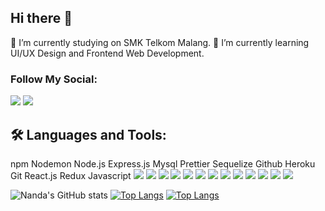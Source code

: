 ## Hi there 👋

<!-- My name is Nanda Hafiza, a Junior Front-End Developer at Thunderlabs. -->
🔭 I’m currently studying on SMK Telkom Malang.
🌱 I’m currently learning UI/UX Design and Frontend Web Development.

### Follow My Social:

<!-- ![](https://img.shields.io/badge/<LinkedIn>-<WORD_ON_RIGHT>-informational?style=flat&logo=LinkedIn&logoColor=white&color=2bbc8a) -->
![](https://img.shields.io/badge/<WORD_ON_RIGHT>-informational?url=https://github.com/hasimy-as&style=for-the-badger&logo=LinkedIn&logoColor=white&color=2bbc8a;base64,<BASE64_DATA>) 
![](https://img.shields.io/badge/<WORD_ON_RIGHT>-informational?url=https://github.com/hasimy-as&style=flat-square&logo=LinkedIn&logoColor=white&color=2bbc8a;base64,<BASE64_DATA>) 

<!--   ![Nanda's GitHub stats](https://github-readme-stats.vercel.app/api?username=nandaha29&hide=contribs,prs) -->
 
## 🛠 Languages and Tools:
npm Nodemon Node.js Express.js Mysql Prettier Sequelize Github Heroku Git 
React.js Redux Javascript 
![](https://img.shields.io/badge/NPM-informational?url=https://github.com/hasimy-as&style=for-the-badger&logo=NPM&logoColor=white&color=2bbc8a;base64,<BASE64_DATA>) 
![](https://img.shields.io/badge/Nodemon-informational?url=https://github.com/hasimy-as&style=for-the-badger&logo=Nodemon&logoColor=white&color=2bbc8a;base64,<BASE64_DATA>)
![](https://img.shields.io/badge/Node.js-informational?url=https://github.com/hasimy-as&style=for-the-badger&logo=Node.js&logoColor=white&color=2bbc8a;base64,<BASE64_DATA>) 
![](https://img.shields.io/badge/Express-informational?url=https://github.com/hasimy-as&style=for-the-badger&logo=Express&logoColor=white&color=2bbc8a;base64,<BASE64_DATA>) 
![](https://img.shields.io/badge/Mysql-informational?url=https://github.com/hasimy-as&style=for-the-badger&logo=Mysql&logoColor=white&color=2bbc8a;base64,<BASE64_DATA>) 
![](https://img.shields.io/badge/Prettier-informational?url=https://github.com/hasimy-as&style=for-the-badger&logo=Prettier&logoColor=white&color=2bbc8a;base64,<BASE64_DATA>) 
![](https://img.shields.io/badge/Sequelize-informational?url=https://github.com/hasimy-as&style=for-the-badger&logo=Sequelize&logoColor=white&color=2bbc8a;base64,<BASE64_DATA>) 
![](https://img.shields.io/badge/Github-informational?url=https://github.com/hasimy-as&style=for-the-badger&logo=Github&logoColor=white&color=2bbc8a;base64,<BASE64_DATA>) 
![](https://img.shields.io/badge/Heroku-informational?url=https://github.com/hasimy-as&style=for-the-badger&logo=Heroku&logoColor=white&color=2bbc8a;base64,<BASE64_DATA>) 
![](https://img.shields.io/badge/Git-informational?url=https://github.com/hasimy-as&style=for-the-badger&logo=Git&logoColor=white&color=2bbc8a;base64,<BASE64_DATA>) 
![](https://img.shields.io/badge/React.js-informational?url=https://github.com/hasimy-as&style=for-the-badger&logo=React&logoColor=white&color=2bbc8a;base64,<BASE64_DATA>) 
![](https://img.shields.io/badge/Redux-informational?url=https://github.com/hasimy-as&style=for-the-badger&logo=Redux&logoColor=white&color=2bbc8a;base64,<BASE64_DATA>) 
![](https://img.shields.io/badge/Javascript-informational?url=https://github.com/hasimy-as&style=for-the-badger&logo=JavaScript&logoColor=white&color=2bbc8a;base64,<BASE64_DATA>) 
  
  
![Nanda's GitHub stats](https://github-readme-stats.vercel.app/api?username=nandaha29&show_icons=true&theme=radical)
[![Top Langs](https://github-readme-stats.vercel.app/api/top-langs/?username=nandaha29&show_icons=true&theme=radical)](https://github.com/nandaha29/github-readme-stats)
[![Top Langs](https://github-readme-stats.vercel.app/api/top-langs/?username=nandaha29&layout=compact&show_icons=true&theme=radical)](https://github.com/nandaha29/github-readme-stats)

<!--
**nandaha29/nandaha29** is a ✨ _special_ ✨ repository because its `README.md` (this file) appears on your GitHub profile.

Here are some ideas to get you started:

- 🔭 I’m currently working on ...
- 🌱 I’m currently learning ...
- 👯 I’m looking to collaborate on ...
- 🤔 I’m looking for help with ...
- 💬 Ask me about ...
- 📫 How to reach me: ...
- 😄 Pronouns: ...
- ⚡ Fun fact: ...
-->
